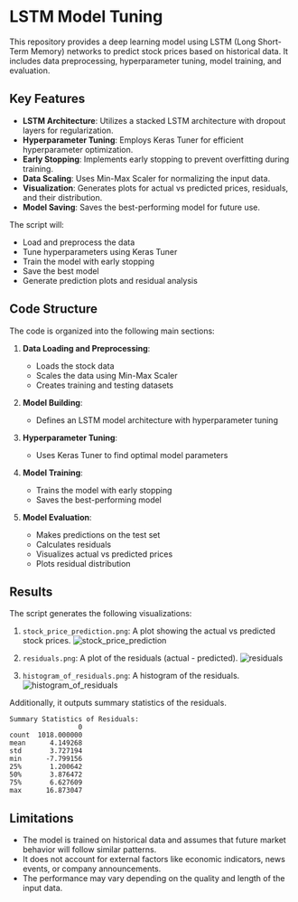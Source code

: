 # LSTM Model Tuning

This repository provides a deep learning model using LSTM (Long Short-Term Memory) networks to predict stock prices based on historical data. It includes data preprocessing, hyperparameter tuning, model training, and evaluation.

## Key Features

- **LSTM Architecture**: Utilizes a stacked LSTM architecture with dropout layers for regularization.
- **Hyperparameter Tuning**: Employs Keras Tuner for efficient hyperparameter optimization.
- **Early Stopping**: Implements early stopping to prevent overfitting during training.
- **Data Scaling**: Uses Min-Max Scaler for normalizing the input data.
- **Visualization**: Generates plots for actual vs predicted prices, residuals, and their distribution.
- **Model Saving**: Saves the best-performing model for future use.

The script will:
- Load and preprocess the data
- Tune hyperparameters using Keras Tuner
- Train the model with early stopping
- Save the best model
- Generate prediction plots and residual analysis

## Code Structure

The code is organized into the following main sections:

1. **Data Loading and Preprocessing**:
   - Loads the stock data
   - Scales the data using Min-Max Scaler
   - Creates training and testing datasets

2. **Model Building**:
   - Defines an LSTM model architecture with hyperparameter tuning

3. **Hyperparameter Tuning**:
   - Uses Keras Tuner to find optimal model parameters

4. **Model Training**:
   - Trains the model with early stopping
   - Saves the best-performing model

5. **Model Evaluation**:
   - Makes predictions on the test set
   - Calculates residuals
   - Visualizes actual vs predicted prices
   - Plots residual distribution


## Results

The script generates the following visualizations:
1. `stock_price_prediction.png`: A plot showing the actual vs predicted stock prices.
   ![stock_price_prediction](https://github.com/user-attachments/assets/a5a1768e-a240-429a-a767-72c3d95b5d63)

2. `residuals.png`: A plot of the residuals (actual - predicted).
   ![residuals](https://github.com/user-attachments/assets/d4b02628-18e4-481f-a63f-1d80d6007139)

3. `histogram_of_residuals.png`: A histogram of the residuals.
![histogram_of_residuals](https://github.com/user-attachments/assets/6059b907-219f-4cee-9586-762b879f2ffa)

Additionally, it outputs summary statistics of the residuals.
```
Summary Statistics of Residuals:
                 0
count  1018.000000
mean      4.149268
std       3.727194
min      -7.799156
25%       1.200642
50%       3.876472
75%       6.627609
max      16.873047
```

## Limitations

- The model is trained on historical data and assumes that future market behavior will follow similar patterns.
- It does not account for external factors like economic indicators, news events, or company announcements.
- The performance may vary depending on the quality and length of the input data.

